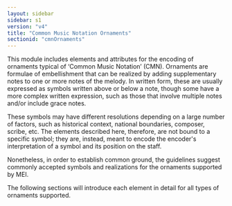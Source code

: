 ```yaml
---
layout: sidebar
sidebar: s1
version: "v4"
title: "Common Music Notation Ornaments"
sectionid: "cmnOrnaments"
---
```


This module includes elements and attributes for the encoding of ornaments typical of ‘Common Music Notation’ (CMN). Ornaments are formulae of embellishment that can be realized by adding supplementary notes to one or more notes of the melody. In written form, these are usually expressed as symbols written above or below a note, though some have a more complex written expression, such as those that involve multiple notes and/or include grace notes.

These symbols may have different resolutions depending on a large number of factors, such as historical context, national boundaries, composer, scribe, etc. The elements described here, therefore, are not bound to a specific symbol; they are, instead, meant to encode the encoder's interpretation of a symbol and its position on the staff.

Nonetheless, in order to establish common ground, the guidelines suggest commonly accepted symbols and realizations for the ornaments supported by MEI.

The following sections will introduce each element in detail for all types of ornaments supported.
